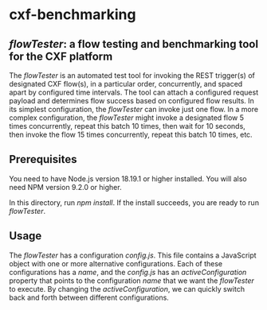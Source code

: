 cxf-benchmarking
================

_flowTester_: a flow testing and benchmarking tool for the CXF platform
-----------------------------------------------------------------------

The _flowTester_ is an automated test tool for invoking the REST trigger(s) of designated CXF flow(s), in a particular order, concurrently, and spaced apart by configured time intervals. The tool can attach a configured request payload and determines flow success based on configured flow results. In its simplest configuration, the _flowTester_ can invoke just one flow. In a more complex configuration, the _flowTester_ might invoke a designated flow 5 times concurrently, repeat this batch 10 times, then wait for 10 seconds, then invoke the flow 15 times concurrently, repeat this batch 10 times, etc.

Prerequisites
-------------

You need to have Node.js version 18.19.1 or higher installed. You will also need NPM version 9.2.0 or higher.

In this directory, run _npm install_. If the install succeeds, you are ready to run _flowTester_.

Usage
-----

The _flowTester_ has a configuration _config.js_. This file contains a JavaScript object with one or more alternative configurations. Each of these configurations has a _name_, and the _config.js_ has an _activeConfiguration_ property that points to the configuration _name_ that we want the _flowTester_ to execute. By changing the _activeConfiguration_, we can quickly switch back and forth between different configurations.

